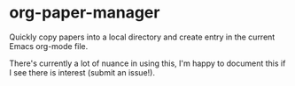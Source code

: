 # org-paper-manager
Quickly copy papers into a local directory and create entry in the current Emacs org-mode file.

There's currently a lot of nuance in using this, I'm happy to document this if I see there is interest (submit an issue!).
